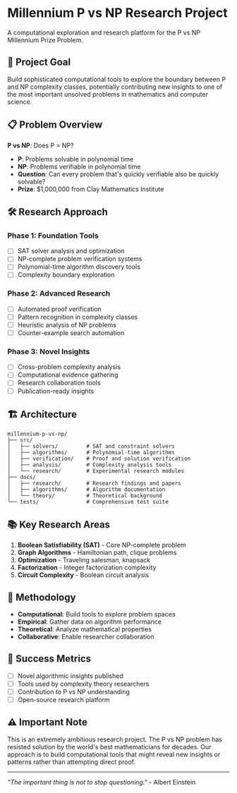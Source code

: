 # Millennium P vs NP Research Project

A computational exploration and research platform for the P vs NP Millennium Prize Problem.

## 🎯 Project Goal

Build sophisticated computational tools to explore the boundary between P and NP complexity classes, potentially contributing new insights to one of the most important unsolved problems in mathematics and computer science.

## 📋 Problem Overview

**P vs NP**: Does P = NP? 
- **P**: Problems solvable in polynomial time
- **NP**: Problems verifiable in polynomial time  
- **Question**: Can every problem that's quickly verifiable also be quickly solvable?
- **Prize**: $1,000,000 from Clay Mathematics Institute

## 🛠️ Research Approach

### Phase 1: Foundation Tools
- [ ] SAT solver analysis and optimization
- [ ] NP-complete problem verification systems
- [ ] Polynomial-time algorithm discovery tools
- [ ] Complexity boundary exploration

### Phase 2: Advanced Research
- [ ] Automated proof verification
- [ ] Pattern recognition in complexity classes
- [ ] Heuristic analysis of NP problems
- [ ] Counter-example search automation

### Phase 3: Novel Insights
- [ ] Cross-problem complexity analysis
- [ ] Computational evidence gathering
- [ ] Research collaboration tools
- [ ] Publication-ready insights

## 🏗️ Architecture

```
millennium-p-vs-np/
├── src/
│   ├── solvers/         # SAT and constraint solvers
│   ├── algorithms/      # Polynomial-time algorithms
│   ├── verification/    # Proof and solution verification
│   ├── analysis/        # Complexity analysis tools
│   └── research/        # Experimental research modules
├── docs/
│   ├── research/        # Research findings and papers
│   ├── algorithms/      # Algorithm documentation
│   └── theory/          # Theoretical background
└── tests/               # Comprehensive test suite
```

## 📚 Key Research Areas

1. **Boolean Satisfiability (SAT)** - Core NP-complete problem
2. **Graph Algorithms** - Hamiltonian path, clique problems
3. **Optimization** - Traveling salesman, knapsack
4. **Factorization** - Integer factorization complexity
5. **Circuit Complexity** - Boolean circuit analysis

## 🔬 Methodology

- **Computational**: Build tools to explore problem spaces
- **Empirical**: Gather data on algorithm performance
- **Theoretical**: Analyze mathematical properties
- **Collaborative**: Enable researcher collaboration

## 🎯 Success Metrics

- [ ] Novel algorithmic insights published
- [ ] Tools used by complexity theory researchers  
- [ ] Contribution to P vs NP understanding
- [ ] Open-source research platform

## ⚠️ Important Note

This is an extremely ambitious research project. The P vs NP problem has resisted solution by the world's best mathematicians for decades. Our approach is to build computational tools that might reveal new insights or patterns rather than attempting direct proof.

---

*"The important thing is not to stop questioning."* - Albert Einstein
